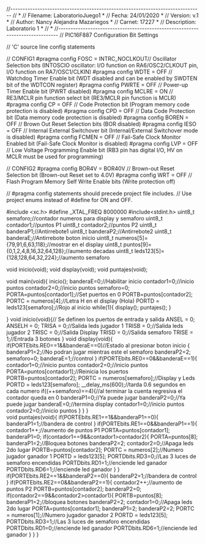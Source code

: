 //------------------------------------------------------------------------------
//                                                                             *
//    Filename:      LaboratorioJuego1                                         *
//    Fecha:         24/01/2020                                                *
//    Version:       v.1                                                       *
//    Author:        Nancy Alejandra Mazariegos                                *
//    Carnet:        17227                                                     *
//    Description:   Laboratorio 1                                             *
//                                                                             *
//------------------------------------------------------------------------------
// PIC16F887 Configuration Bit Settings

// 'C' source line config statements

// CONFIG1
#pragma config FOSC = INTRC_NOCLKOUT// Oscillator Selection bits (INTOSCIO oscillator: I/O function on RA6/OSC2/CLKOUT pin, I/O function on RA7/OSC1/CLKIN)
#pragma config WDTE = OFF       // Watchdog Timer Enable bit (WDT disabled and can be enabled by SWDTEN bit of the WDTCON register)
#pragma config PWRTE = OFF      // Power-up Timer Enable bit (PWRT disabled)
#pragma config MCLRE = ON       // RE3/MCLR pin function select bit (RE3/MCLR pin function is MCLR)
#pragma config CP = OFF         // Code Protection bit (Program memory code protection is disabled)
#pragma config CPD = OFF        // Data Code Protection bit (Data memory code protection is disabled)
#pragma config BOREN = OFF      // Brown Out Reset Selection bits (BOR disabled)
#pragma config IESO = OFF       // Internal External Switchover bit (Internal/External Switchover mode is disabled)
#pragma config FCMEN = OFF      // Fail-Safe Clock Monitor Enabled bit (Fail-Safe Clock Monitor is disabled)
#pragma config LVP = OFF        // Low Voltage Programming Enable bit (RB3 pin has digital I/O, HV on MCLR must be used for programming)

// CONFIG2
#pragma config BOR4V = BOR40V   // Brown-out Reset Selection bit (Brown-out Reset set to 4.0V)
#pragma config WRT = OFF        // Flash Program Memory Self Write Enable bits (Write protection off)

// #pragma config statements should precede project file includes.
// Use project enums instead of #define for ON and OFF.

#include <xc.h>
#define _XTAL_FREQ 8000000
#include<stdint.h>
uint8_t semaforo;//contador numeros para display y semaforo
uint8_t contador1;//puntos P1
uint8_t contador2;//puntos P2
uint8_t banderaP1;//Antirrebote1
uint8_t banderaP2;//Antirrebote2
uint8_t banderaE;//Antirrebote boton inicio
uint8_t numeros[5]={79,91,6,63,118};//mostrar en el display
uint8_t puntos[9]={0,1,2,4,8,16,32,64,128};//aumento decadas
uint8_t leds123[5]={128,128,64,32,224};//aumento semaforo

void inicio(void);
void display(void);
void puntajes(void);

void main(void){
    inicio();
    banderaE=0;//Habilitar inicio
    contador1=0;//inicio puntos
    contador2=0;//inicio puntos
    semaforo=0;
    PORTA=puntos[contador1];//Set puertos en 0
    PORTB=puntos[contador2];
    PORTC = numeros[4];//Letra H en el display (Hola)
    PORTD = leds123[semaforo];//Rojo al inicio
    while(1){
    display();
    puntajes();
    }
    
}
void inicio(void){// Se definen los puertos de entrada y salida
    ANSEL = 0;
    ANSELH = 0;
    TRISA = 0;//Salida leds jugador 1
    TRISB = 0;//Salida leds jugador 2
    TRISC = 0;//Salida Display
    TRISD = 0;//Salida semaforo
    TRISE = 1;//Entrada 3 botones
}
void display(void){
    if(PORTEbits.RE0==1&&banderaE==0)//Estado al presionar boton inicio
    {
         banderaP1=2;//No podran jugar mientras este el semaforo
         banderaP2=2;
         semaforo=0;
         banderaE=1;//control
    }
    if(PORTEbits.RE0==0&&banderaE==1){
        contador1=0;//inicio puntos
        contador2=0;//inicio puntos
        PORTA=puntos[contador1];//Reinicia los puertos 
        PORTB=puntos[contador2];
        PORTC = numeros[semaforo];//Display y Leds
        PORTD = leds123[semaforo];
        __delay_ms(600);//tarda 0.6 segundos en cada numero
        if((++semaforo)==4){//al terminar la cuenta regresiva el contador queda en 0
            banderaP1=0;//Ya puede jugar
            banderaP2=0;//Ya puede jugar
            banderaE=0;//termina display
            contador1=0;//inicio puntos
            contador2=0;//inicio puntos
    }
    }
}  
void puntajes(void){
    if(PORTEbits.RE1==1&&banderaP1==0){
        banderaP1=1;//bandera de control
    }
    if(PORTEbits.RE1==0&&banderaP1==1){
        contador1++;//aumento de puntos P1
        PORTA=puntos[contador1];
        banderaP1=0;
        if(contador1==9&&contador1>contador2){
        PORTA=puntos[8];    
        banderaP1=2;//Bloquea botones
        banderaP2=2;
        contador2=0;//Apaga leds 2do lugar
        PORTB=puntos[contador2];
        PORTC = numeros[2];//Numero jugador ganador 1
        PORTD = leds123[5];
        PORTDbits.RD3=0;//Las 3 luces de semaforo encendidas
        PORTDbits.RD1=1;//enciende led ganador
        PORTDbits.RD6=1;//enciende led ganador
        }
    }
    if(PORTEbits.RE2==1&&banderaP2==0){
        banderaP2=1;//bandera de control
    }
    if(PORTEbits.RE2==0&&banderaP2==1){
        contador2++;//aumento de puntos P2
        PORTB=puntos[contador2];
        banderaP2=0;
        if(contador2==9&&contador2>contador1){
            PORTB=puntos[8];
            banderaP1=2;//bloquea botones
            banderaP2=2;
            contador1=0;//Apaga leds 2do lugar
            PORTA=puntos[contador1];
            banderaP1=2;
            banderaP2=2;
            PORTC = numeros[1];//Numero jugador ganador 2
            PORTD = leds123[5];
            PORTDbits.RD3=1;//Las 3 luces de semaforo encendidas
            PORTDbits.RD1=0;//enciende led ganador
            PORTDbits.RD6=1;//enciende led ganador
        }
    }
}
